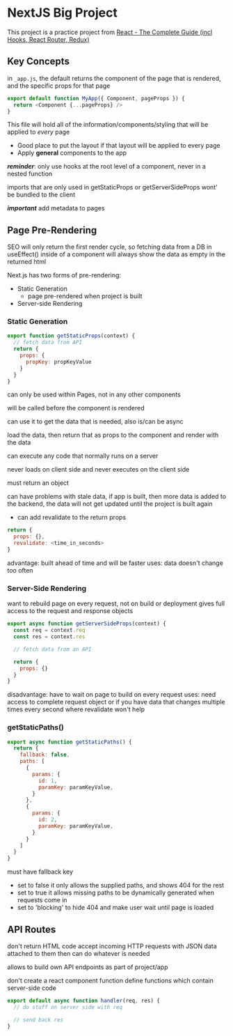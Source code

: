 # NextJS Big Project

This project is a practice project from [React - The Complete Guide (incl Hooks, React Router, Redux)](https://www.udemy.com/course/react-the-complete-guide-incl-redux/)

## Key Concepts

in `_app.js`, the default returns the component of the page that is rendered, and the specific props for that page
```js
export default function MyApp({ Component, pageProps }) {
  return <Component {...pageProps} />
}
```
This file will hold all of the information/components/styling that will be applied to *every* page
- Good place to put the layout if that layout will be applied to every page
- Apply **general** components to the app

***reminder***: only use hooks at the root level of a component, never in a nested function

imports that are only used in getStaticProps or getServerSideProps wont' be bundled to the client

***important*** add metadata to pages

## Page Pre-Rendering

SEO will only return the first render cycle, so fetching data from a DB in useEffect() inside of a component will always show the data as empty in the returned html

Next.js has two forms of pre-rendering:
- Static Generation
  - page pre-rendered when project is built
- Server-side Rendering

### Static Generation

```js
export function getStaticProps(context) {
  // fetch data from API
  return {
    props: {
      propKey: propKeyValue
    }
  }
}
```
can only be used within Pages, not in any other components

will be called before the component is rendered

can use it to get the data that is needed, also is/can be async

load the data, then return that as props to the component and render with the data

can execute any code that normally runs on a server

never loads on client side and never executes on the client side

must return an object

can have problems with stale data, if app is built, then more data is added to the backend, the data will not get updated until the project is built again
- can add revalidate to the return props 
```js
return {
  props: {},
  revalidate: <time_in_seconds>
}
```
advantage: built ahead of time and will be faster
uses: data doesn't change too often

### Server-Side Rendering

want to rebuild page on every request, not on build or deployment
gives full access to the request and response objects

```js
export async function getServerSideProps(context) {
  const req = context.req
  const res = context.res

  // fetch data from an API

  return {
    props: {}
  }
}
```
disadvantage: have to wait on page to build on every request
uses: need access to complete request object or if you have data that changes multiple times every second where revalidate won't help

### getStaticPaths()

```js
export async function getStaticPaths() {
  return {
    fallback: false,
    paths: [
      {
        params: {
          id: 1,
          paramKey: paramKeyValue,
        }
      },
      {
        params: {
          id: 2,
          paramKey: paramKeyValue,
        }
      }
    ]
  }
}
```
must have fallback key
- set to false it only allows the supplied paths, and shows 404 for the rest
- set to true it allows missing paths to be dynamically generated when requests come in
- set to 'blocking' to hide 404 and make user wait until page is loaded

## API Routes

don't return HTML code
accept incoming HTTP requests with JSON data attached to them
then can do whatever is needed

allows to build own API endpoints as part of project/app

don't create a react component function
define functions which contain server-side code

```js
export default async function handler(req, res) {
  // do stuff on server side with req

  // send back res
}
```

